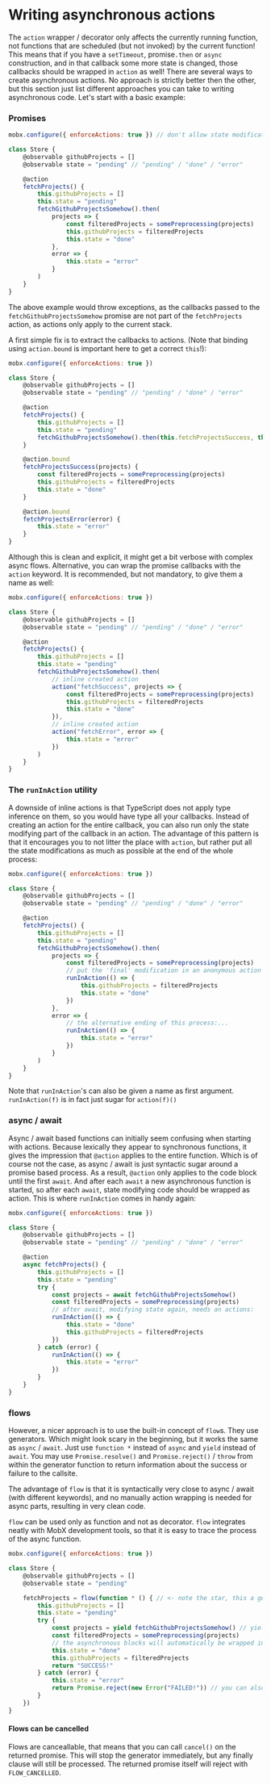 # Writing asynchronous actions

The `action` wrapper / decorator only affects the currently running function, not functions that are scheduled (but not invoked) by the current function!
This means that if you have a `setTimeout`, promise`.then` or `async` construction, and in that callback some more state is changed, those callbacks should be wrapped in `action` as well! There are several ways to create asynchronous actions. No approach is strictly better then the other, but this section just list different approaches you can take to writing asynchronous code.
Let's start with a basic example:

### Promises

```javascript
mobx.configure({ enforceActions: true }) // don't allow state modifications outside actions

class Store {
	@observable githubProjects = []
	@observable state = "pending" // "pending" / "done" / "error"

	@action
	fetchProjects() {
		this.githubProjects = []
		this.state = "pending"
		fetchGithubProjectsSomehow().then(
			projects => {
				const filteredProjects = somePreprocessing(projects)
				this.githubProjects = filteredProjects
				this.state = "done"
			},
			error => {
				this.state = "error"
			}
		)
	}
}
```

The above example would throw exceptions, as the callbacks passed to the `fetchGithubProjectsSomehow` promise are not part of the `fetchProjects` action, as actions only apply to the current stack.

A first simple fix is to extract the callbacks to actions. (Note that binding using `action.bound` is important here to get a correct `this`!):

```javascript
mobx.configure({ enforceActions: true })

class Store {
	@observable githubProjects = []
	@observable state = "pending" // "pending" / "done" / "error"

	@action
	fetchProjects() {
		this.githubProjects = []
		this.state = "pending"
		fetchGithubProjectsSomehow().then(this.fetchProjectsSuccess, this.fetchProjectsError)
	}

	@action.bound
	fetchProjectsSuccess(projects) {
		const filteredProjects = somePreprocessing(projects)
		this.githubProjects = filteredProjects
		this.state = "done"
	}

	@action.bound
	fetchProjectsError(error) {
		this.state = "error"
	}
}
```

Although this is clean and explicit, it might get a bit verbose with complex async flows. Alternative, you can wrap the promise callbacks with the `action` keyword. It is recommended, but not mandatory, to give them a name as well:

```javascript
mobx.configure({ enforceActions: true })

class Store {
	@observable githubProjects = []
	@observable state = "pending" // "pending" / "done" / "error"

	@action
	fetchProjects() {
		this.githubProjects = []
		this.state = "pending"
		fetchGithubProjectsSomehow().then(
			// inline created action
			action("fetchSuccess", projects => {
				const filteredProjects = somePreprocessing(projects)
				this.githubProjects = filteredProjects
				this.state = "done"
			}),
			// inline created action
			action("fetchError", error => {
				this.state = "error"
			})
		)
	}
}
```

### The `runInAction` utility

A downside of inline actions is that TypeScript does not apply type inference on them, so you would have type all your callbacks.
Instead of creating an action for the entire callback, you can also run only the state modifying part of the callback in an action.
The advantage of this pattern is that it encourages you to not litter the place with `action`, but rather put all the state modifications as much as possible at the end of the whole process:

```javascript
mobx.configure({ enforceActions: true })

class Store {
	@observable githubProjects = []
	@observable state = "pending" // "pending" / "done" / "error"

	@action
	fetchProjects() {
		this.githubProjects = []
		this.state = "pending"
		fetchGithubProjectsSomehow().then(
			projects => {
				const filteredProjects = somePreprocessing(projects)
				// put the 'final' modification in an anonymous action
				runInAction(() => {
					this.githubProjects = filteredProjects
					this.state = "done"
				})
			},
			error => {
				// the alternative ending of this process:...
				runInAction(() => {
					this.state = "error"
				})
			}
		)
	}
}
```

Note that `runInAction`'s can also be given a name as first argument. `runInAction(f)` is in fact just sugar for `action(f)()`

### async / await

Async / await based functions can initially seem confusing when starting with actions.
Because lexically they appear to synchronous functions, it gives the impression that `@action` applies to the entire function.
Which is of course not the case, as async / await is just syntactic sugar around a promise based process.
As a result, `@action` only applies to the code block until the first `await`.
And after each `await` a new asynchronous function is started, so after each `await`, state modifying code should be wrapped as action.
This is where `runInAction` comes in handy again:

```javascript
mobx.configure({ enforceActions: true })

class Store {
	@observable githubProjects = []
	@observable state = "pending" // "pending" / "done" / "error"

	@action
	async fetchProjects() {
		this.githubProjects = []
		this.state = "pending"
		try {
			const projects = await fetchGithubProjectsSomehow()
			const filteredProjects = somePreprocessing(projects)
			// after await, modifying state again, needs an actions:
			runInAction(() => {
				this.state = "done"
				this.githubProjects = filteredProjects
			})
		} catch (error) {
			runInAction(() => {
				this.state = "error"
			})
		}
	}
}
```

### flows

However, a nicer approach is to use the built-in concept of `flow`s. They use generators. Which might look scary in the beginning, but it works the same as `async` / `await`. Just use `function *` instead of `async` and `yield` instead of `await`. You may use `Promise.resolve()` and `Promise.reject()` / `throw` from within the generator function to return information about the success or failure to the callsite.

The advantage of `flow` is that it is syntactically very close to async / await (with different keywords), and no manually action wrapping is needed for async parts, resulting in very clean code.

`flow` can be used only as function and not as decorator.
`flow` integrates neatly with MobX development tools, so that it is easy to trace the process of the async function.

```javascript
mobx.configure({ enforceActions: true })

class Store {
	@observable githubProjects = []
	@observable state = "pending"

	fetchProjects = flow(function * () { // <- note the star, this a generator function!
		this.githubProjects = []
		this.state = "pending"
		try {
			const projects = yield fetchGithubProjectsSomehow() // yield instead of await
			const filteredProjects = somePreprocessing(projects)
			// the asynchronous blocks will automatically be wrapped in actions and can modify state
			this.state = "done"
			this.githubProjects = filteredProjects
			return "SUCCESS!"
		} catch (error) {
			this.state = "error"
			return Promise.reject(new Error("FAILED!")) // you can also use throw new Error(...)
		}
	})
}
```

#### Flows can be cancelled

Flows are canceallable, that means that you can call `cancel()` on the returned promise. This will stop the generator immediately, but any finally clause will still be processed. The returned promise itself will reject with `FLOW_CANCELLED`.
